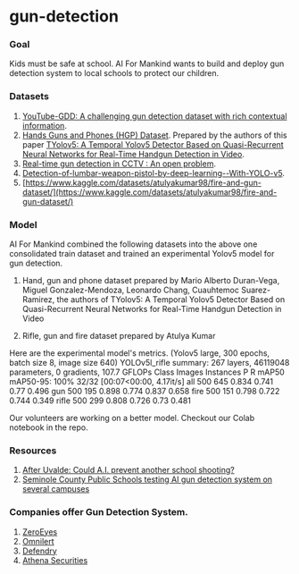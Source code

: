 # gun-detection

### Goal
Kids must be safe at school. AI For Mankind wants to build and deploy gun detection system to local schools to protect our children.

### Datasets
1. [YouTube-GDD: A challenging gun detection dataset with rich contextual information](https://github.com/UCAS-GYX/YouTube-GDD).
2. [Hands Guns and Phones (HGP) Dataset](https://drive.google.com/file/d/138Zp7MuchcS4He6LBFSTow5q97BwnpWv).
Prepared by the authors of this paper [TYolov5: A Temporal Yolov5 Detector Based on Quasi-Recurrent Neural Networks for Real-Time Handgun Detection in Video](https://www.researchgate.net/profile/Cuauhtemoc-Suarez-Ramirez-3/publication/356339851_TYolov5_A_Temporal_Yolov5_Detector_Based_on_Quasi-Recurrent_Neural_Networks_for_Real-Time_Handgun_Detection_in_Video).
3. [Real-time gun detection in CCTV : An open problem](https://github.com/Deepknowledge-US/US-Real-time-gun-detection-in-CCTV-An-open-problem-dataset).
4. [Detection-of-lumbar-weapon-pistol-by-deep-learning--With-YOLO-v5](https://github.com/amin-tohidi/Detection-of-pistol-by-deep-learning-With-YOLO_v5).
5. [https://www.kaggle.com/datasets/atulyakumar98/fire-and-gun-dataset/](https://www.kaggle.com/datasets/atulyakumar98/fire-and-gun-dataset/)


### Model
AI For Mankind combined the following datasets into the above one consolidated train dataset and trained an experimental Yolov5 model for gun detection.

1. Hand, gun and phone dataset prepared by
Mario Alberto Duran-Vega, Miguel Gonzalez-Mendoza, Leonardo Chang, Cuauhtemoc Suarez-Ramirez, the authors of TYolov5: A Temporal Yolov5 Detector Based on Quasi-Recurrent Neural Networks for Real-Time Handgun Detection in Video

2. Rifle, gun and fire dataset prepared by Atulya Kumar

Here are the experimental model's metrics. (Yolov5 large, 300 epochs, batch size 8, image size 640)
YOLOv5l_rifle summary: 267 layers, 46119048 parameters, 0 gradients, 107.7 GFLOPs
                 Class     Images  Instances          P          R      mAP50   mAP50-95: 100% 32/32 [00:07<00:00,  4.17it/s]
                   all        500        645      0.834      0.741       0.77      0.496
                   gun        500        195      0.898      0.774      0.837      0.658
                  fire        500        151      0.798      0.722      0.744      0.349
                 rifle        500        299      0.808      0.726       0.73      0.481

Our volunteers are working on a better model. Checkout our Colab notebook in the repo.


### Resources
1. [After Uvalde: Could A.I. prevent another school shooting?](https://fortune.com/2022/05/31/ai-prevent-uvalde-mass-school-shooting/)
2. [Seminole County Public Schools testing AI gun detection system on several campuses](https://www.wesh.com/article/seminole-ai-gun-detection/40120102#)

### Companies offer Gun Detection System.
1. [ZeroEyes](https://zeroeyes.com/)
2. [Omnilert](https://www.omnilert.com/)
3. [Defendry](https://defendry.com/)
4. [Athena Securities](https://www.athena-security.com/)

